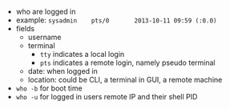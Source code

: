 * who are logged in
* example: `sysadmin 	pts/0       2013-10-11 09:59 (:0.0)`
* fields
  * username
  * terminal
    * `tty` indicates a local login
    * `pts` indicates a remote login, namely pseudo terminal
  * date: when logged in  
  * location: could be CLI, a terminal in GUI, a remote machine
* `who -b` for boot time
* `who -u` for logged in users remote IP and their shell PID
